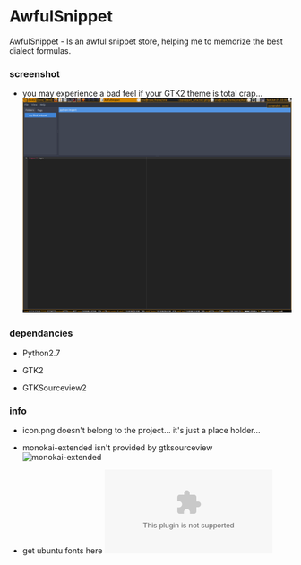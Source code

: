 # AwfulSnippet
AwfulSnippet - Is an awful snippet store, helping me to memorize the best dialect formulas.

### screenshot
- you may experience a bad feel if your GTK2 theme is total crap...
![screenshot](https://raw.githubusercontent.com/HackIT/AwfulSnippet/master/screenshot.png)


### dependancies

- Python2.7

- GTK2

- GTKSourceview2


### info

- icon.png doesn't belong to the project... it's just a place holder...

- monokai-extended isn't provided by gtksourceview ![monokai-extended](https://gist.github.com/LeoIannacone/71028cc3bce04567d77e)

- get ubuntu fonts here ![ubuntu fonts](https://assets.ubuntu.com/v1/0cef8205-ubuntu-font-family-0.83.zip)

